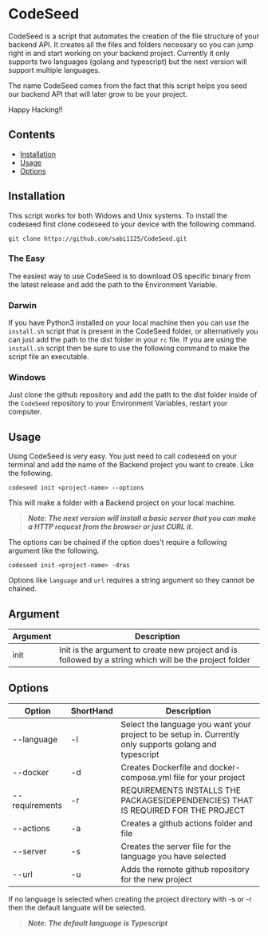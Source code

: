 # CodeSeed
CodeSeed is a script that automates the creation of the file structure of your backend API. It creates all the files and folders necessary so you can jump right in and start working on your backend project. Currently it only supports two languages (golang and typescript) but the next version will support multiple languages.

The name CodeSeed comes from the fact that this script helps you seed our backend API that will later grow to be your project.

Happy Hacking!!


## Contents
- [Installation](#installation)
- [Usage](#usage)
- [Options](#options)

## Installation
This script works for both Widows and Unix systems. To install the codeseed first clone codeseed to your device with the following command.

```
git clone https://github.com/sabi1125/CodeSeed.git
```
### The Easy
The easiest way to use CodeSeed is to download OS specific binary from the latest release and add the path to the Environment Variable.

### Darwin
If you have Python3 installed on your local machine then you can use the `install.sh` script that is present in the CodeSeed folder, or alternatively you can just add the path to the dist folder in your `rc` file. If you are using the `install.sh` script then be sure to use the following command to make the script file an executable.

### Windows
Just clone the github repository and add the path to the dist folder inside of the `CodeSeed` repository to your Environment Variables, restart your computer.

## Usage
Using CodeSeed is very easy. You just need to call codeseed on your terminal and add the name of the Backend project you want to create. Like the following.

```
codeseed init <project-name> --options
```
This will make a folder with a Backend project on your local machine. 

> ***Note: The next version will install a basic server that you can make a HTTP request from the browser or just CURL it.*** 

The options can be chained if the option does't require a following argument like the following.

```
codeseed init <project-name> -dras
```

Options like `language` and `url` requires a string argument so they cannot be chained.

## Argument

| Argument | Description                                                                                             |
| ------   | -----------                                                                                             |
| init     | Init is the argument to create new project and is followed by a string which will be the project folder |

## Options
| Option         | ShortHand | Description                                                                                             |
| ------         | --------- | -----------                                                                                             |
| --language     | -l        | Select the language you want your project to be setup in. Currently only supports golang and typescript |
| --docker       | -d        | Creates Dockerfile and docker-compose.yml file for your project                                         |
| --requirements | -r        | REQUIREMENTS INSTALLS THE PACKAGES(DEPENDENCIES) THAT IS REQUIRED FOR THE PROJECT                       |
| --actions      | -a        | Creates a github actions folder and file                                                                |
| --server       | -s        | Creates the server file for the language you have selected                                              |
| --url          | -u        | Adds the remote github repository for the new project                                                   |


If no language is selected when creating the project directory with -s or -r then the default languate will be selected.

> ***Note:  The default language is Typescript***
 
